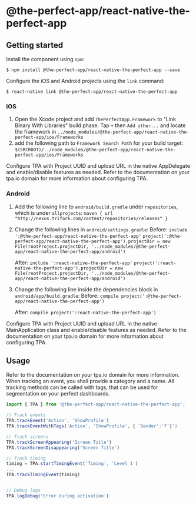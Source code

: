 
# @the-perfect-app/react-native-the-perfect-app

## Getting started

Install the component using `npm`:

`$ npm install @the-perfect-app/react-native-the-perfect-app --save`

Configure the iOS and Android projects using the `link` command:

`$ react-native link @the-perfect-app/react-native-the-perfect-app`

### iOS

1. Open the Xcode project and add `ThePerfectApp.Framework` to "Link Binary With Libraries" build phase. Tap `+` then `Add other...` and locate the framework in `../node_modules/@the-perfect-app/react-native-the-perfect-app/ios/Frameworks`
2. add the following path to `Framework Search Path` for your build target: `$(SRCROOT)/../node_modules/@the-perfect-app/react-native-the-perfect-app/ios/Frameworks`

Configure TPA with Project UUID and upload URL in the native AppDelegate and enable/disable features as needed. Refer to the documentation on your tpa.io domain for more information about configuring TPA.

### Android

1. Add the following line to `android/build.gradle` under `repositories`, which is under `allprojects`:
    `maven { url "http://nexus.trifork.com/content/repositories/releases" }`

2. Change the following lines in `android/settings.gradle`:
  	Before:
  	`include ':@the-perfect-app/react-native-the-perfect-app'`
  	`project(':@the-perfect-app/react-native-the-perfect-app').projectDir = new File(rootProject.projectDir, '../node_modules/@the-perfect-app/react-native-the-perfect-app/android')`

    After:
    `include ':react-native-the-perfect-app'`
  	`project(':react-native-the-perfect-app').projectDir = new File(rootProject.projectDir, '../node_modules/@the-perfect-app/react-native-the-perfect-app/android')`

3. Change the following line inside the dependencies block in `android/app/build.gradle`:
    Before:
  	`compile project(':@the-perfect-app/react-native-the-perfect-app')`

    After:
    `compile project(':react-native-the-perfect-app')`

Configure TPA with Project UUID and upload URL in the native MainApplication class and enable/disable features as needed. Refer to the documentation on your tpa.io domain for more information about configuring TPA.

## Usage

Refer to the documentation on your tpa.io domain for more information. When tracking an event, you shall provide a category and a name. All tracking methods can be called with tags, that can be used for segmentation on your perfect dashboards.

```javascript
import { TPA } from '@the-perfect-app/react-native-the-perfect-app';

// Track events
TPA.trackEvent('Action', 'ShowProfile')
TPA.trackEventWithTags('Action', 'ShowProfile', { 'Gender':'F'}')

// Track screens
TPA.trackScreenAppearing('Screen Title')
TPA.trackScreenDisappearing('Screen Title')

// Track timing
timing = TPA.startTimingEvent('Timing', 'Level 1')
...
TPA.trackTimingEvent(timing)


// Debug logs
TPA.logDebug('Error during activation')

```
